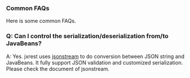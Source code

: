 ### Common FAQs

Here is some common FAQs.

### Q: Can I control the serialization/deserialization from/to JavaBeans?

A: Yes. jxrest uses [jsonstream](http://jsonstream.itranswarp.com) to do conversion between JSON string and JavaBeans. 
It fully support JSON validation and customized serialization. Please check the document of jsonstream.
